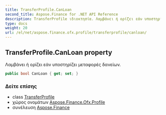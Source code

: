 ```yaml
---
title: TransferProfile.CanLoan
second_title: Aspose.Finance for .NET API Reference
description: TransferProfile ιδιοκτησία. Λαμβάνει ή ορίζει εάν υποστηρίζει μεταφορές δανείων.
type: docs
weight: 20
url: /el/net/aspose.finance.ofx.profile/transferprofile/canloan/
---
```

## TransferProfile.CanLoan property

Λαμβάνει ή ορίζει εάν υποστηρίζει μεταφορές δανείων.

```csharp
public bool CanLoan { get; set; }
```

### Δείτε επίσης

* class [TransferProfile](../)
* χώρος ονομάτων [Aspose.Finance.Ofx.Profile](../../transferprofile/)
* συνέλευση [Aspose.Finance](../../../)


